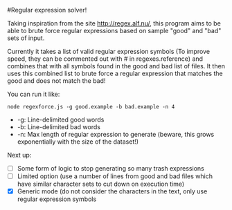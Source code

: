 #Regular expression solver!

Taking inspiration from the site http://regex.alf.nu/, this program aims to be able to brute force regular expressions based on sample "good" and "bad" sets of input.

Currently it takes a list of valid regular expression symbols (To improve speed, they can be commented out with # in regexes.reference) and combines that with all symbols found in the good and bad list of files. It then uses this combined list to brute force a regular expression that matches the good and does not match the bad!

You can run it like:

```
node regexforce.js -g good.example -b bad.example -n 4
```

- -g: Line-delimited good words
- -b: Line-delimited bad words
- -n: Max length of regular expression to generate (beware, this grows exponentially with the size of the dataset!)

Next up:
- [ ] Some form of logic to stop generating so many trash expressions
- [ ] Limited option (use a number of lines from good and bad files which have similar character sets to cut down on execution time)
- [x] Generic mode (do not consider the characters in the text, only use regular expression symbols
